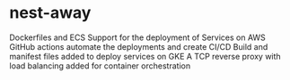 # nest-away
Dockerfiles and ECS Support for the deployment of Services on AWS
GitHub actions automate the deployments and create CI/CD
Build and manifest files added to deploy services on GKE
A TCP reverse proxy with load balancing added for container orchestration
